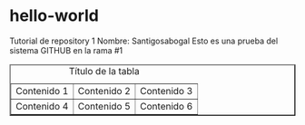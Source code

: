 # hello-world
Tutorial de repository 1
Nombre: Santigosabogal
Esto es una prueba del sistema GITHUB en la rama #1


<!DOCTYPE html>
<html>
    <head>
        <title>Ejemplo del uso de tablas - aprenderaprogramar.com</title>
    </head>
    <body>
        <table border="2px"> <!-- Lo cambiaremos por CSS -->
            <caption>Título de la tabla</caption>
            <tr>
                <td>Contenido 1</td>
                <td>Contenido 2</td>
                <td>Contenido 3</td>
            </tr>
            <tr>
                <td>Contenido 4</td>
                <td>Contenido 5</td>
                <td>Contenido 6</td>
            </tr>
        </table>
    </body>
</html>
